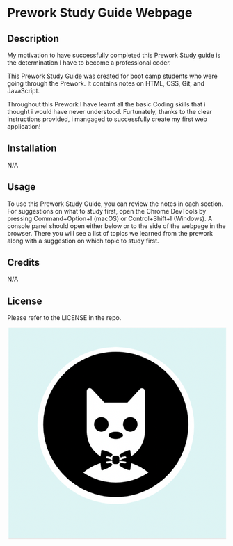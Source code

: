 # Prework Study Guide Webpage

## Description

My motivation to have successfully completed this Prework Study guide is the determination I have to become a professional coder.

This Prework Study Guide was created for boot camp students who were going through the Prework. It contains notes on HTML, CSS, Git, and JavaScript.

Throughout this Prework I have learnt all the basic Coding skills that i thought i would have never understood. Furtunately, thanks to the clear instructions provided, i mangaged to successfully create my first web application!

## Installation

N/A

## Usage

To use this Prework Study Guide, you can review the notes in each section. For suggestions on what to study first, open the Chrome DevTools by pressing Command+Option+I (macOS) or Control+Shift+I (Windows). A console panel should open either below or to the side of the webpage in the browser. There you will see a list of topics we learned from the prework along with a suggestion on which topic to study first.

## Credits

N/A

## License

Please refer to the LICENSE in the repo.

<img src="./assets/bowtie-cat.png">